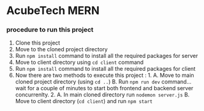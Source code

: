 # AcubeTech MERN 

### procedure to run this project
1. Clone this project 
2. Move to the cloned project directory
3. Run ``` npm install ``` command to install all the required packages for server
4. Move to client directory using ``` cd client ``` command
5. Run ``` npm install ``` command to install all the required packages for client
6. Now there are two methods to execute this project : 
        1.
            A. Move to main cloned project directory (using ``` cd .. ```)
            B. Run ``` npm run dev ``` command... wait for a couple of minutes to start both frontend and backend server concurrenlty.
        2. 
            A. In main cloned directory run ``` nodemon server.js ```
            B. Move to client directory (``` cd client ```) and run ``` npm start ```
